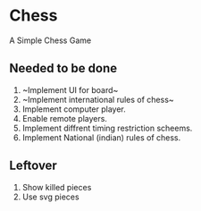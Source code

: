 # Chess

A Simple Chess Game

## Needed to be done
1. ~Implement UI for board~
1. ~Implement international rules of chess~
1. Implement computer player.
1. Enable remote players.
1. Implement diffrent timing restriction scheems.
1. Implement National (indian) rules of chess.

## Leftover
1. Show killed pieces 
2. Use svg pieces
